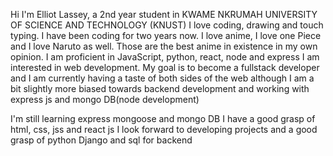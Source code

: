 

Hi I'm Elliot Lassey, a 2nd year student in   KWAME NKRUMAH UNIVERSITY OF SCIENCE AND TECHNOLOGY (KNUST)
I love coding, drawing and touch typing.
I have been coding for two years now. 
I love anime, I love one Piece and I love Naruto as well. Those are the best anime in existence in my own opinion.
I am proficient in JavaScript, python, react, node and express
I am interested in web development. My goal is to become a fullstack developer and I am currently having a taste of both 
sides of the web although I am a bit slightly more biased towards backend development and working with express js and mongo DB(node development)

I'm still learning express mongoose and mongo DB
I have a good grasp of html, css, jss and react js
I look forward to developing projects and a good grasp of python Django and sql for backend
